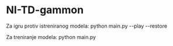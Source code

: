 # NI-TD-gammon

Za igru protiv istreniranog modela: python main.py --play --restore

Za treniranje modela: python main.py
